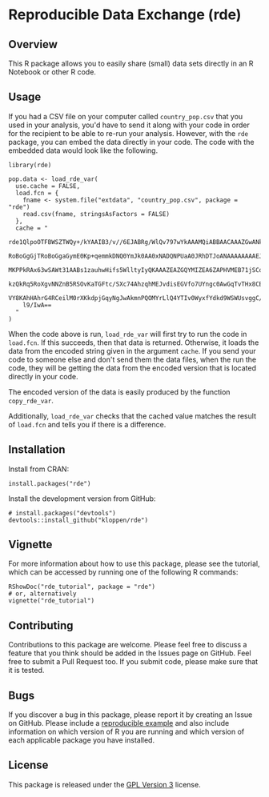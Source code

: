 # Reproducible Data Exchange (rde)
## Overview
This R package allows you to easily share (small) data sets directly in an 
R Notebook or other R code. 

## Usage
If you had a CSV file on your computer called `country_pop.csv` that you used
in your analysis, you'd have to send it along with your code in order for the
recipient to be able to re-run your analysis. However, with the `rde` package,
you can embed the data directly in your code. The code with the embedded data
would look like the following.

```{r}
library(rde)

pop.data <- load_rde_var(
  use.cache = FALSE,
  load.fcn = {
    fname <- system.file("extdata", "country_pop.csv", package = "rde")
    read.csv(fname, stringsAsFactors = FALSE)
  },
  cache = "
    rde1QlpoOTFBWSZTWQy+/kYAAIB3/v//6EJABRg/WlQv797wYkAAAMQiABBAACAAAZGwANk0RTKejU9T
    RoBoGgGjTRoBoGgaGymE0Kp+qemmkDNQ0YmJk0AA0xNADQNPUaA0JRhDTJoANAAAAAAAAEJx2Eja7QBK
    MKPPkRAx63wSAWt31AABs1zauhwHifs5WlltyIyQKAAAZEAZGQYMIZEA6ZAPHVMEB71jSCqdlsiR/eSY
    kzQkRq5RoXgvNNZnB5RSOvKaTGFtc/SXc74AhzqhMEJvdisEGVfo7UYngc0AwGqTvTHx8CBZTzE9OQZZ
    VY8KAhHAhrG4RCeilM0rXKkdpjGqyNgJwAkmnPQOMYrLlQ4YTIv0WyxfYdkd9WSWUsvggC/i7kinChIB
    l9/IwA==
  "
)
```

When the code above is run, `load_rde_var` will first try to run the code in `load.fcn`.
If this succeeds, then that data is returned. Otherwise, it loads the data from the 
encoded string given in the argument `cache`. If you send your code to someone else
and don't send them the data files, when the run the code, they will be getting the
data from the encoded version that is located directly in your code.

The encoded version of the data is easily produced by the function `copy_rde_var`.

Additionally, `load_rde_var` checks that the cached value matches the result of
`load.fcn` and tells you if there is a difference.


## Installation
Install from CRAN:
```
install.packages("rde")
```

Install the development version from GitHub:
```
# install.packages("devtools")
devtools::install_github("kloppen/rde")
```

## Vignette
For more information about how to use this package, please see the tutorial,
which can be accessed by running one of the following R commands:

```
RShowDoc("rde_tutorial", package = "rde")
# or, alternatively
vignette("rde_tutorial")
```

## Contributing
Contributions to this package are welcome. Please feel free to discuss a
feature that you think should be added in the Issues page on GitHub. Feel
free to submit a Pull Request too. If you submit code, please make sure
that it is tested.

## Bugs
If you discover a bug in this package, please report it by creating an
Issue on GitHub. Please include a 
[reproducible example](https://www.tidyverse.org/help/) and also include
information on which version of R you are running and which version of
each applicable package you have installed.

## License
This package is released under the
[GPL Version 3](https://www.gnu.org/licenses/gpl-3.0.en.html) license.

